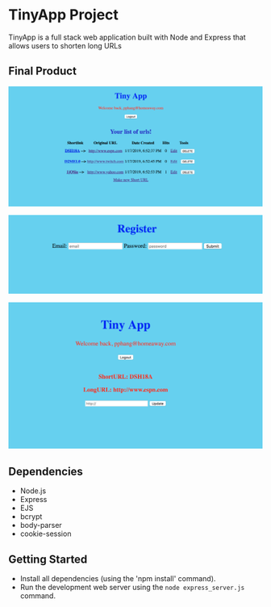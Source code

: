 # TinyApp Project

TinyApp is a full stack web application built with Node and Express that allows users to shorten long URLs

## Final Product
!["Screenshot of URLS page"](https://github.com/skphi13/Tinyapp/blob/master/docs/urls-page.png)

!["Screenshot of register page"](https://github.com/skphi13/Tinyapp/blob/master/docs/register-page.png)

!["Screenshot of update page"](https://github.com/skphi13/Tinyapp/blob/master/docs/update-page.png)



## Dependencies

- Node.js
- Express
- EJS
- bcrypt
- body-parser
- cookie-session

## Getting Started

- Install all dependencies (using the 'npm install' command).
- Run the development web server using the `node express_server.js` command.